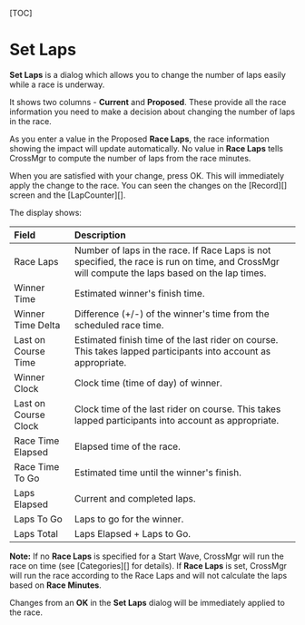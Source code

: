 [TOC]

# Set Laps

__Set Laps__ is a dialog which allows you to change the number of laps easily while a race is underway.

It shows two columns - __Current__ and __Proposed__.
These provide all the race information you need to make a decision about changing the number of laps in the race.

As you enter a value in the Proposed __Race Laps__, the race information showing the impact will update automatically.
No value in __Race Laps__ tells CrossMgr to compute the number of laps from the race minutes.

When you are satisfied with your change, press OK.  This will immediately apply the change to the race.
You can seen the changes on the [Record][] screen and the [LapCounter][].

The display shows:

Field|Description
:----|:----------
Race Laps|Number of laps in the race.  If Race Laps is not specified, the race is run on time, and CrossMgr will compute the laps based on the lap times.
Winner Time|Estimated winner's finish time.
Winner Time Delta|Difference (+/-) of the winner's time from the scheduled race time.
Last on Course Time|Estimated finish time of the last rider on course.  This takes lapped participants into account as appropriate.
Winner Clock|Clock time (time of day) of winner.
Last on Course Clock|Clock time of the last rider on course.  This takes lapped participants into account as appropriate.
Race Time Elapsed|Elapsed time of the race.
Race Time To Go|Estimated time until the winner's finish.
Laps Elapsed|Current and completed laps.
Laps To Go|Laps to go for the winner.
Laps Total|Laps Elapsed + Laps to Go.

__Note:__  If no __Race Laps__ is specified for a Start Wave, CrossMgr will run the race on time (see [Categories][] for details).
If __Race Laps__ is set, CrossMgr will run the race according to the Race Laps and will not calculate the laps based on __Race Minutes__.

Changes from an __OK__ in the __Set Laps__ dialog will be immediately applied to the race.
